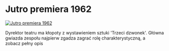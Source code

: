 Jutro premiera 1962 
=============
[![Jutro premiera 1962 ](http://vidos.pl/images/player.gif)](http://vidos.pl/jutro-premiera-1962)

 Dyrektor teatru ma kłopoty z wystawieniem sztuki 'Trzeci dzwonek'. Główna gwiazda zespołu najpierw zgadza zagrać rolę charakterystyczną, a zobacz pełny opis
